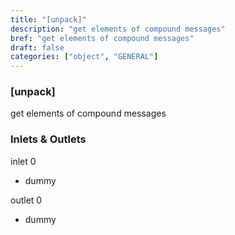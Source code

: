```yaml
---
title: "[unpack]"
description: "get elements of compound messages"
bref: "get elements of compound messages"
draft: false
categories: ["object", "GENERAL"]
---
```


### [unpack]

get elements of compound messages

### Inlets & Outlets

inlet 0

 - dummy

outlet 0

 - dummy
 
